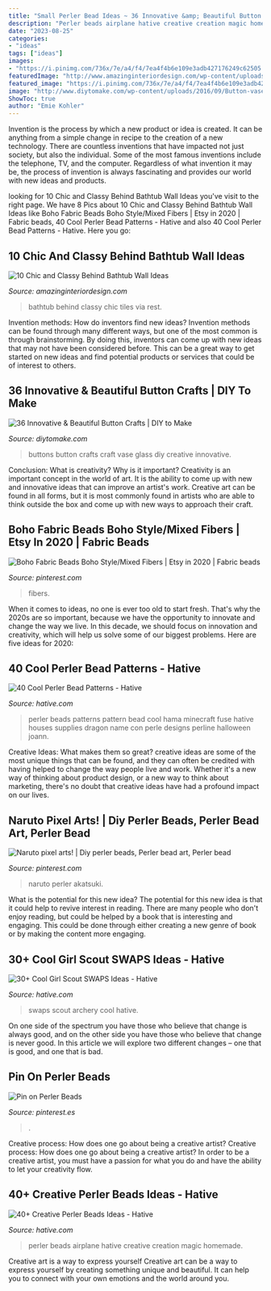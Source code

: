 ```yaml
---
title: "Small Perler Bead Ideas ~ 36 Innovative &amp; Beautiful Button Crafts"
description: "Perler beads airplane hative creative creation magic homemade"
date: "2023-08-25"
categories:
- "ideas"
tags: ["ideas"]
images:
- "https://i.pinimg.com/736x/7e/a4/f4/7ea4f4b6e109e3adb427176249c62505.jpg"
featuredImage: "http://www.amazinginteriordesign.com/wp-content/uploads/2016/08/10-chic-and-classy-behind-bathtub-wall-ideas-3.jpg"
featured_image: "https://i.pinimg.com/736x/7e/a4/f4/7ea4f4b6e109e3adb427176249c62505.jpg"
image: "http://www.diytomake.com/wp-content/uploads/2016/09/Button-vase.jpg"
ShowToc: true
author: "Emie Kohler"
---
```



Invention is the process by which a new product or idea is created. It can be anything from a simple change in recipe to the creation of a new technology. There are countless inventions that have impacted not just society, but also the individual. Some of the most famous inventions include the telephone, TV, and the computer. Regardless of what invention it may be, the process of invention is always fascinating and provides our world with new ideas and products.

	

		
looking for 10 Chic and Classy Behind Bathtub Wall Ideas you've visit to the right page. We have 8 Pics about 10 Chic and Classy Behind Bathtub Wall Ideas like Boho Fabric Beads Boho Style/Mixed Fibers | Etsy in 2020 | Fabric beads, 40 Cool Perler Bead Patterns - Hative and also 40 Cool Perler Bead Patterns - Hative. Here you go:
		
    
## 10 Chic And Classy Behind Bathtub Wall Ideas

<img loading=lazy src="http://www.amazinginteriordesign.com/wp-content/uploads/2016/08/10-chic-and-classy-behind-bathtub-wall-ideas-3.jpg" onerror="this.onerror=null;this.src='https://tse1.mm.bing.net/th?id=OIP.CsMxhQQaZ-4rEiLgKG9uowHaKt&amp;pid=15.1';" alt="10 Chic and Classy Behind Bathtub Wall Ideas">

_Source: amazinginteriordesign.com_

>bathtub behind classy chic tiles via rest. 

	

Invention methods: How do inventors find new ideas?
Invention methods can be found through many different ways, but one of the most common is through brainstorming. By doing this, inventors can come up with new ideas that may not have been considered before. This can be a great way to get started on new ideas and find potential products or services that could be of interest to others.

    
## 36 Innovative &amp; Beautiful Button Crafts | DIY To Make

<img loading=lazy src="http://www.diytomake.com/wp-content/uploads/2016/09/Button-vase.jpg" onerror="this.onerror=null;this.src='https://tse1.mm.bing.net/th?id=OIP.3li9SBhpc83cH5-E6vTNzQHaKk&amp;pid=15.1';" alt="36 Innovative &amp; Beautiful Button Crafts | DIY to Make">

_Source: diytomake.com_

>buttons button crafts craft vase glass diy creative innovative. 

	

Conclusion: What is creativity? Why is it important?
Creativity is an important concept in the world of art. It is the ability to come up with new and innovative ideas that can improve an artist's work. Creative art can be found in all forms, but it is most commonly found in artists who are able to think outside the box and come up with new ways to approach their craft.

    
## Boho Fabric Beads Boho Style/Mixed Fibers | Etsy In 2020 | Fabric Beads

<img loading=lazy src="https://i.pinimg.com/736x/e6/49/a1/e649a122d2aa03baed7ee5f9bbc9bd92.jpg" onerror="this.onerror=null;this.src='https://tse1.mm.bing.net/th?id=OIP.vWSuIfKjDiAeY8lwNynYaQHaFj&amp;pid=15.1';" alt="Boho Fabric Beads Boho Style/Mixed Fibers | Etsy in 2020 | Fabric beads">

_Source: pinterest.com_

>fibers. 

	

When it comes to ideas, no one is ever too old to start fresh. That's why the 2020s are so important, because we have the opportunity to innovate and change the way we live. In this decade, we should focus on innovation and creativity, which will help us solve some of our biggest problems. Here are five ideas for 2020:

    
## 40 Cool Perler Bead Patterns - Hative

<img loading=lazy src="https://hative.com/wp-content/uploads/2014/04/perler-beads-patterns/40-house-pattern.jpg" onerror="this.onerror=null;this.src='https://tse1.mm.bing.net/th?id=OIP.KHNFOMU6RbCRXMHbiIVEpAAAAA&amp;pid=15.1';" alt="40 Cool Perler Bead Patterns - Hative">

_Source: hative.com_

>perler beads patterns pattern bead cool hama minecraft fuse hative houses supplies dragon name con perle designs perline halloween joann. 

	

Creative Ideas: What makes them so great?
creative ideas are some of the most unique things that can be found, and they can often be credited with having helped to change the way people live and work. Whether it's a new way of thinking about product design, or a new way to think about marketing, there's no doubt that creative ideas have had a profound impact on our lives.

    
## Naruto Pixel Arts! | Diy Perler Beads, Perler Bead Art, Perler Bead

<img loading=lazy src="https://i.pinimg.com/736x/7e/a4/f4/7ea4f4b6e109e3adb427176249c62505.jpg" onerror="this.onerror=null;this.src='https://tse4.mm.bing.net/th?id=OIP.okjXedn7GDYQiL_-97ADJQHaFj&amp;pid=15.1';" alt="Naruto pixel arts! | Diy perler beads, Perler bead art, Perler bead">

_Source: pinterest.com_

>naruto perler akatsuki. 

	

What is the potential for this new idea?
The potential for this new idea is that it could help to revive interest in reading. There are many people who don't enjoy reading, but could be helped by a book that is interesting and engaging. This could be done through either creating a new genre of book or by making the content more engaging.

    
## 30+ Cool Girl Scout SWAPS Ideas - Hative

<img loading=lazy src="https://hative.com/wp-content/uploads/2014/03/girl-scout-swaps-ideas/7-archery-set-girl-scout-swaps.jpg" onerror="this.onerror=null;this.src='https://tse2.mm.bing.net/th?id=OIP.2liiZ2F1dJ8qdnWJQH0XkwHaJ4&amp;pid=15.1';" alt="30+ Cool Girl Scout SWAPS Ideas - Hative">

_Source: hative.com_

>swaps scout archery cool hative. 

	

On one side of the spectrum you have those who believe that change is always good, and on the other side you have those who believe that change is never good. In this article we will explore two different changes – one that is good, and one that is bad.

    
## Pin On Perler Beads

<img loading=lazy src="https://i.pinimg.com/736x/e1/4e/23/e14e2379a3637ac4187a57632407e8b5.jpg" onerror="this.onerror=null;this.src='https://tse1.mm.bing.net/th?id=OIP.1EKdnbwGBDzfjTkQ1MMVywHaHb&amp;pid=15.1';" alt="Pin on Perler Beads">

_Source: pinterest.es_

>. 

	

Creative process: How does one go about being a creative artist?
Creative process: How does one go about being a creative artist?
In order to be a creative artist, you must have a passion for what you do and have the ability to let your creativity flow.

    
## 40+ Creative Perler Beads Ideas - Hative

<img loading=lazy src="https://hative.com/wp-content/uploads/2014/04/perler-beads-ideas/25-homemade-airplane.jpg" onerror="this.onerror=null;this.src='https://tse2.mm.bing.net/th?id=OIP.ipjWg-O0MeLcqB7PLlML1wHaFj&amp;pid=15.1';" alt="40+ Creative Perler Beads Ideas - Hative">

_Source: hative.com_

>perler beads airplane hative creative creation magic homemade. 

	

Creative art is a way to express yourself
Creative art can be a way to express yourself by creating something unique and beautiful. It can help you to connect with your own emotions and the world around you.

